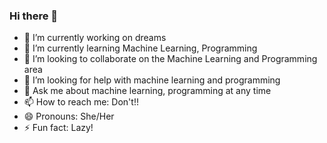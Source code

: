 ### Hi there 👋

- 🔭 I’m currently working on dreams
- 🌱 I’m currently learning Machine Learning, Programming
- 👯 I’m looking to collaborate on the Machine Learning and Programming area
- 🤔 I’m looking for help with machine learning and programming
- 💬 Ask me about machine learning, programming at any time
- 📫 How to reach me: Don't!!
- 😄 Pronouns: She/Her
- ⚡ Fun fact: Lazy!

